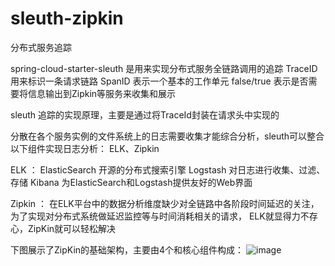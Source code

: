 # sleuth-zipkin
分布式服务追踪

spring-cloud-starter-sleuth 是用来实现分布式服务全链路调用的追踪
  TraceID  用来标识一条请求链路
  SpanID   表示一个基本的工作单元
  false/true  表示是否需要将信息输出到Zipkin等服务来收集和展示
  
sleuth 追踪的实现原理，主要是通过将TraceId封装在请求头中实现的

分散在各个服务实例的文件系统上的日志需要收集才能综合分析，sleuth可以整合以下组件实现日志分析： ELK、Zipkin

ELK ：
  ElasticSearch 开源的分布式搜索引擎
  Logstash  对日志进行收集、过滤、存储
  Kibana    为ElasticSearch和Logstash提供友好的Web界面
  
Zipkin ： 在ELK平台中的数据分析维度缺少对全链路中各阶段时间延迟的关注，为了实现对分布式系统做延迟监控等与时间消耗相关的请求，
  ELK就显得力不存心，ZipKin就可以轻松解决  

下图展示了ZipKin的基础架构，主要由4个和核心组件构成：
![image](https://github.com/baiyanlang2016/sleuth-zipkin/tree/master/images/zipkin.jpg)
